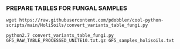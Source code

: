 ### PREPARE TABLES FOR FUNGAL SAMPLES

`wget https://raw.githubusercontent.com/pdobbler/cool-python-scripts/main/HoliSoils/convert_variants_table_fungi.py`


`python2.7 convert_variants_table_fungi.py GF5_RAW_TABLE_PROCESSED_UNITE10.txt.gz GF5_samples_holisoils.txt`
